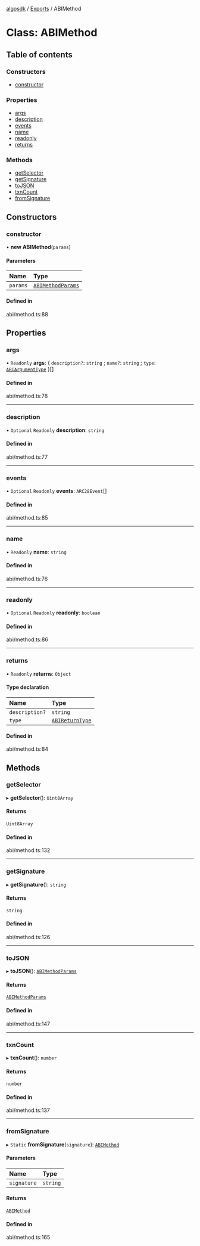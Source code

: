 [algosdk](../README.md) / [Exports](../modules.md) / ABIMethod

# Class: ABIMethod

## Table of contents

### Constructors

- [constructor](ABIMethod.md#constructor)

### Properties

- [args](ABIMethod.md#args)
- [description](ABIMethod.md#description)
- [events](ABIMethod.md#events)
- [name](ABIMethod.md#name)
- [readonly](ABIMethod.md#readonly)
- [returns](ABIMethod.md#returns)

### Methods

- [getSelector](ABIMethod.md#getselector)
- [getSignature](ABIMethod.md#getsignature)
- [toJSON](ABIMethod.md#tojson)
- [txnCount](ABIMethod.md#txncount)
- [fromSignature](ABIMethod.md#fromsignature)

## Constructors

### constructor

• **new ABIMethod**(`params`)

#### Parameters

| Name | Type |
| :------ | :------ |
| `params` | [`ABIMethodParams`](../interfaces/ABIMethodParams.md) |

#### Defined in

abi/method.ts:88

## Properties

### args

• `Readonly` **args**: \{ `description?`: `string` ; `name?`: `string` ; `type`: [`ABIArgumentType`](../modules.md#abiargumenttype)  }[]

#### Defined in

abi/method.ts:78

___

### description

• `Optional` `Readonly` **description**: `string`

#### Defined in

abi/method.ts:77

___

### events

• `Optional` `Readonly` **events**: `ARC28Event`[]

#### Defined in

abi/method.ts:85

___

### name

• `Readonly` **name**: `string`

#### Defined in

abi/method.ts:76

___

### readonly

• `Optional` `Readonly` **readonly**: `boolean`

#### Defined in

abi/method.ts:86

___

### returns

• `Readonly` **returns**: `Object`

#### Type declaration

| Name | Type |
| :------ | :------ |
| `description?` | `string` |
| `type` | [`ABIReturnType`](../modules.md#abireturntype) |

#### Defined in

abi/method.ts:84

## Methods

### getSelector

▸ **getSelector**(): `Uint8Array`

#### Returns

`Uint8Array`

#### Defined in

abi/method.ts:132

___

### getSignature

▸ **getSignature**(): `string`

#### Returns

`string`

#### Defined in

abi/method.ts:126

___

### toJSON

▸ **toJSON**(): [`ABIMethodParams`](../interfaces/ABIMethodParams.md)

#### Returns

[`ABIMethodParams`](../interfaces/ABIMethodParams.md)

#### Defined in

abi/method.ts:147

___

### txnCount

▸ **txnCount**(): `number`

#### Returns

`number`

#### Defined in

abi/method.ts:137

___

### fromSignature

▸ `Static` **fromSignature**(`signature`): [`ABIMethod`](ABIMethod.md)

#### Parameters

| Name | Type |
| :------ | :------ |
| `signature` | `string` |

#### Returns

[`ABIMethod`](ABIMethod.md)

#### Defined in

abi/method.ts:165
